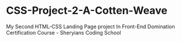 # CSS-Project-2-A-Cotten-Weave
My Second HTML-CSS  Landing Page project In Front-End Domination Certification Course - Sheryians Coding School
